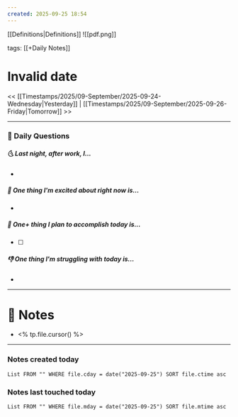 ```yaml
---
created: 2025-09-25 18:54
---
```

[[Definitions|Definitions]]
![[pdf.png]]

tags: [[+Daily Notes]]

# Invalid date

<< [[Timestamps/2025/09-September/2025-09-24-Wednesday|Yesterday]] | [[Timestamps/2025/09-September/2025-09-26-Friday|Tomorrow]] >>

---
### 📅 Daily Questions
##### 🌜 Last night, after work, I...
- 

##### 🙌 One thing I'm excited about right now is...
- 

##### 🚀 One+ thing I plan to accomplish today is...
- [ ] 

##### 👎 One thing I'm struggling with today is...
- 

---
# 📝 Notes
- <% tp.file.cursor() %>


---
### Notes created today
```dataview
List FROM "" WHERE file.cday = date("2025-09-25") SORT file.ctime asc
```

### Notes last touched today
```dataview
List FROM "" WHERE file.mday = date("2025-09-25") SORT file.mtime asc
```